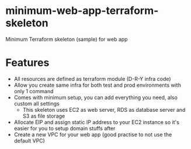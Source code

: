 # minimum-web-app-terraform-skeleton
Minimum Terraform skeleton (sample) for web app 

# Features
- All resources are defined as terraform module (D-R-Y infra code)
- Allow you create same infra for both test and prod environments with only 1 command
- Comes with minimum setup, you can add everything you need, also custom all settings
    - This skeleton uses EC2 as web server, RDS as database server and S3 as file storage
- Allocate EIP and assign static IP address to your EC2 instance so it's easier for you to setup domain stuffs after
- Create a new VPC for your web app (good practise to not use the default VPC)
